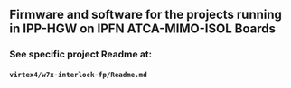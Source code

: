 ## Firmware and software for the projects running in IPP-HGW on IPFN ATCA-MIMO-ISOL Boards 

### See specific project Readme at:   
#### `virtex4/w7x-interlock-fp/Readme.md`

